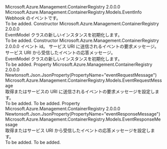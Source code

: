 <Type Name="EventModel" FullName="Microsoft.Azure.Management.ContainerRegistry.Models.EventModel">
  <TypeSignature Language="C#" Value="public class EventModel : Microsoft.Azure.Management.ContainerRegistry.Models.EventInfo" />
  <TypeSignature Language="ILAsm" Value=".class public auto ansi beforefieldinit EventModel extends Microsoft.Azure.Management.ContainerRegistry.Models.EventInfo" />
  <TypeSignature Language="DocId" Value="T:Microsoft.Azure.Management.ContainerRegistry.Models.EventModel" />
  <TypeSignature Language="VB.NET" Value="Public Class EventModel&#xA;Inherits EventInfo" />
  <TypeSignature Language="F#" Value="type EventModel = class&#xA;    inherit EventInfo" />
  <AssemblyInfo>
    <AssemblyName>Microsoft.Azure.Management.ContainerRegistry</AssemblyName>
    <AssemblyVersion>2.0.0.0</AssemblyVersion>
  </AssemblyInfo>
  <Base>
    <BaseTypeName>Microsoft.Azure.Management.ContainerRegistry.Models.EventInfo</BaseTypeName>
  </Base>
  <Interfaces />
  <Docs>
    <summary>
            Webhook のイベントです。
            </summary>
    <remarks>To be added.</remarks>
  </Docs>
  <Members>
    <Member MemberName=".ctor">
      <MemberSignature Language="C#" Value="public EventModel ();" />
      <MemberSignature Language="ILAsm" Value=".method public hidebysig specialname rtspecialname instance void .ctor() cil managed" />
      <MemberSignature Language="DocId" Value="M:Microsoft.Azure.Management.ContainerRegistry.Models.EventModel.#ctor" />
      <MemberSignature Language="VB.NET" Value="Public Sub New ()" />
      <MemberType>Constructor</MemberType>
      <AssemblyInfo>
        <AssemblyName>Microsoft.Azure.Management.ContainerRegistry</AssemblyName>
        <AssemblyVersion>2.0.0.0</AssemblyVersion>
      </AssemblyInfo>
      <Parameters />
      <Docs>
        <summary>
            EventModel クラスの新しいインスタンスを初期化します。
            </summary>
        <remarks>To be added.</remarks>
      </Docs>
    </Member>
    <Member MemberName=".ctor">
      <MemberSignature Language="C#" Value="public EventModel (string id = null, Microsoft.Azure.Management.ContainerRegistry.Models.EventRequestMessage eventRequestMessage = null, Microsoft.Azure.Management.ContainerRegistry.Models.EventResponseMessage eventResponseMessage = null);" />
      <MemberSignature Language="ILAsm" Value=".method public hidebysig specialname rtspecialname instance void .ctor(string id, class Microsoft.Azure.Management.ContainerRegistry.Models.EventRequestMessage eventRequestMessage, class Microsoft.Azure.Management.ContainerRegistry.Models.EventResponseMessage eventResponseMessage) cil managed" />
      <MemberSignature Language="DocId" Value="M:Microsoft.Azure.Management.ContainerRegistry.Models.EventModel.#ctor(System.String,Microsoft.Azure.Management.ContainerRegistry.Models.EventRequestMessage,Microsoft.Azure.Management.ContainerRegistry.Models.EventResponseMessage)" />
      <MemberSignature Language="F#" Value="new Microsoft.Azure.Management.ContainerRegistry.Models.EventModel : string * Microsoft.Azure.Management.ContainerRegistry.Models.EventRequestMessage * Microsoft.Azure.Management.ContainerRegistry.Models.EventResponseMessage -&gt; Microsoft.Azure.Management.ContainerRegistry.Models.EventModel" Usage="new Microsoft.Azure.Management.ContainerRegistry.Models.EventModel (id, eventRequestMessage, eventResponseMessage)" />
      <MemberType>Constructor</MemberType>
      <AssemblyInfo>
        <AssemblyName>Microsoft.Azure.Management.ContainerRegistry</AssemblyName>
        <AssemblyVersion>2.0.0.0</AssemblyVersion>
      </AssemblyInfo>
      <Parameters>
        <Parameter Name="id" Type="System.String" />
        <Parameter Name="eventRequestMessage" Type="Microsoft.Azure.Management.ContainerRegistry.Models.EventRequestMessage" />
        <Parameter Name="eventResponseMessage" Type="Microsoft.Azure.Management.ContainerRegistry.Models.EventResponseMessage" />
      </Parameters>
      <Docs>
        <param name="id">イベント id。</param>
        <param name="eventRequestMessage">サービス URI に送信されるイベントの要求メッセージ。</param>
        <param name="eventResponseMessage">サービス URI から受信したイベントの応答メッセージ。</param>
        <summary>
            EventModel クラスの新しいインスタンスを初期化します。
            </summary>
        <remarks>To be added.</remarks>
      </Docs>
    </Member>
    <Member MemberName="EventRequestMessage">
      <MemberSignature Language="C#" Value="public Microsoft.Azure.Management.ContainerRegistry.Models.EventRequestMessage EventRequestMessage { get; set; }" />
      <MemberSignature Language="ILAsm" Value=".property instance class Microsoft.Azure.Management.ContainerRegistry.Models.EventRequestMessage EventRequestMessage" />
      <MemberSignature Language="DocId" Value="P:Microsoft.Azure.Management.ContainerRegistry.Models.EventModel.EventRequestMessage" />
      <MemberSignature Language="VB.NET" Value="Public Property EventRequestMessage As EventRequestMessage" />
      <MemberSignature Language="F#" Value="member this.EventRequestMessage : Microsoft.Azure.Management.ContainerRegistry.Models.EventRequestMessage with get, set" Usage="Microsoft.Azure.Management.ContainerRegistry.Models.EventModel.EventRequestMessage" />
      <MemberType>Property</MemberType>
      <AssemblyInfo>
        <AssemblyName>Microsoft.Azure.Management.ContainerRegistry</AssemblyName>
        <AssemblyVersion>2.0.0.0</AssemblyVersion>
      </AssemblyInfo>
      <Attributes>
        <Attribute>
          <AttributeName>Newtonsoft.Json.JsonProperty(PropertyName="eventRequestMessage")</AttributeName>
        </Attribute>
      </Attributes>
      <ReturnValue>
        <ReturnType>Microsoft.Azure.Management.ContainerRegistry.Models.EventRequestMessage</ReturnType>
      </ReturnValue>
      <Docs>
        <summary>
            取得またはサービスの URI に送信されるイベントの要求メッセージを設定します。
            </summary>
        <value>To be added.</value>
        <remarks>To be added.</remarks>
      </Docs>
    </Member>
    <Member MemberName="EventResponseMessage">
      <MemberSignature Language="C#" Value="public Microsoft.Azure.Management.ContainerRegistry.Models.EventResponseMessage EventResponseMessage { get; set; }" />
      <MemberSignature Language="ILAsm" Value=".property instance class Microsoft.Azure.Management.ContainerRegistry.Models.EventResponseMessage EventResponseMessage" />
      <MemberSignature Language="DocId" Value="P:Microsoft.Azure.Management.ContainerRegistry.Models.EventModel.EventResponseMessage" />
      <MemberSignature Language="VB.NET" Value="Public Property EventResponseMessage As EventResponseMessage" />
      <MemberSignature Language="F#" Value="member this.EventResponseMessage : Microsoft.Azure.Management.ContainerRegistry.Models.EventResponseMessage with get, set" Usage="Microsoft.Azure.Management.ContainerRegistry.Models.EventModel.EventResponseMessage" />
      <MemberType>Property</MemberType>
      <AssemblyInfo>
        <AssemblyName>Microsoft.Azure.Management.ContainerRegistry</AssemblyName>
        <AssemblyVersion>2.0.0.0</AssemblyVersion>
      </AssemblyInfo>
      <Attributes>
        <Attribute>
          <AttributeName>Newtonsoft.Json.JsonProperty(PropertyName="eventResponseMessage")</AttributeName>
        </Attribute>
      </Attributes>
      <ReturnValue>
        <ReturnType>Microsoft.Azure.Management.ContainerRegistry.Models.EventResponseMessage</ReturnType>
      </ReturnValue>
      <Docs>
        <summary>
            取得またはサービス URI から受信したイベントの応答メッセージを設定します。
            </summary>
        <value>To be added.</value>
        <remarks>To be added.</remarks>
      </Docs>
    </Member>
  </Members>
</Type>